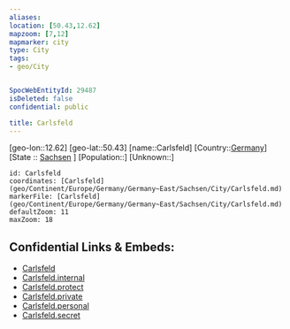 ```yaml
---
aliases: 
location: [50.43,12.62]
mapzoom: [7,12] 
mapmarker: city 
type: City
tags:
- geo/City


SpocWebEntityId: 29487
isDeleted: false
confidential: public

title: Carlsfeld
---
```

[geo-lon::12.62]
[geo-lat::50.43]
[name::Carlsfeld]
[Country::[Germany](geo/Continent/Europe/Germany.md)]
[State :: [Sachsen](geo/Continent/Europe/Germany/Germany~East/Sachsen.md) ]
[Population::]
[Unknown::]


```leaflet
id: Carlsfeld
coordinates: [Carlsfeld](geo/Continent/Europe/Germany/Germany~East/Sachsen/City/Carlsfeld.md)
markerFile: [Carlsfeld](geo/Continent/Europe/Germany/Germany~East/Sachsen/City/Carlsfeld.md)
defaultZoom: 11 
maxZoom: 18
```


## Confidential Links & Embeds: 
- [Carlsfeld](../../../../../../../../_public/geo/Continent/Europe/Germany/Germany~East/Sachsen/City/Carlsfeld.md) 
- [Carlsfeld.internal](../../../../../../../../_internal/geo/Continent/Europe/Germany/Germany~East/Sachsen/City/Carlsfeld.internal.md) 
- [Carlsfeld.protect](../../../../../../../../_protect/geo/Continent/Europe/Germany/Germany~East/Sachsen/City/Carlsfeld.protect.md) 
- [Carlsfeld.private](../../../../../../../../_private/geo/Continent/Europe/Germany/Germany~East/Sachsen/City/Carlsfeld.private.md) 
- [Carlsfeld.personal](../../../../../../../../_personal/geo/Continent/Europe/Germany/Germany~East/Sachsen/City/Carlsfeld.personal.md) 
- [Carlsfeld.secret](../../../../../../../../_secret/geo/Continent/Europe/Germany/Germany~East/Sachsen/City/Carlsfeld.secret.md) 
